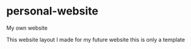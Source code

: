 # personal-website
My own website

This website layout I made for my future website this is only a template
